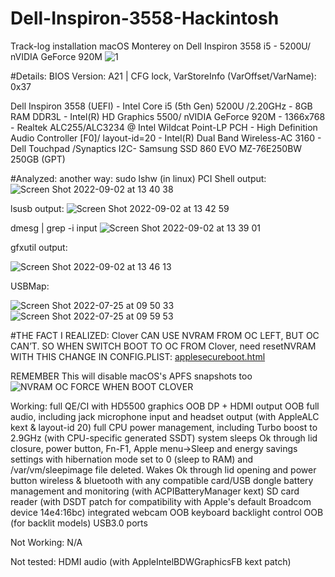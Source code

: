 # Dell-Inspiron-3558-Hackintosh
Track-log installation macOS Monterey on Dell Inspiron 3558 i5 - 5200U/ nVIDIA GeForce 920M
![1](https://user-images.githubusercontent.com/39668756/193019877-8c1fcfe6-cac1-460e-a497-ff6460e68f99.png)

#Details:
BIOS Version: A21 | CFG lock, VarStoreInfo (VarOffset/VarName): 0x37

Dell Inspiron 3558 (UEFI) - Intel Core i5 (5th Gen) 5200U /2.20GHz - 8GB RAM DDR3L - Intel(R) HD Graphics 5500/ nVIDIA GeForce 920M - 1366x768 - Realtek ALC255/ALC3234 @ Intel Wildcat Point-LP PCH - High Definition Audio Controller [F0]/ layout-id=20 - Intel(R) Dual Band Wireless-AC 3160 - Dell Touchpad /Synaptics I2C- Samsung SSD 860 EVO MZ-76E250BW 250GB (GPT)

#Analyzed:
another way: sudo lshw (in linux)
PCI Shell output:
![Screen Shot 2022-09-02 at 13 40 38](https://user-images.githubusercontent.com/39668756/188074661-c4aa71bf-909f-41b9-8406-22ffb3105aaa.png)

lsusb output:
![Screen Shot 2022-09-02 at 13 42 59](https://user-images.githubusercontent.com/39668756/188075104-54f351e4-147b-45b5-9c46-4073e5a07d89.png)

             
dmesg | grep -i input
![Screen Shot 2022-09-02 at 13 39 01](https://user-images.githubusercontent.com/39668756/188074365-41d3e164-aabd-45cb-ad18-22d5d6e06e2a.png)

gfxutil output:

![Screen Shot 2022-09-02 at 13 46 13](https://user-images.githubusercontent.com/39668756/188075577-68c62315-991f-4e4f-9adf-84b469c8f16e.png)

USBMap:

![Screen Shot 2022-07-25 at 09 50 33](https://user-images.githubusercontent.com/39668756/188075843-e473a61f-a012-400e-812f-fce459ab7f79.png)
![Screen Shot 2022-07-25 at 09 59 53](https://user-images.githubusercontent.com/39668756/188075849-7d5e98cc-9804-47a6-945b-9dddcc32e0a5.png)

#THE FACT I REALIZED: Clover CAN USE NVRAM FROM OC LEFT, BUT OC CAN’T. SO WHEN SWITCH BOOT TO OC FROM Clover, need resetNVRAM WITH THIS CHANGE IN CONFIG.PLIST:
[applesecureboot.html](https://dortania.github.io/OpenCore-Post-Install/universal/security/applesecureboot.html#special-notes-with-securebootmodel)

REMEMBER This will disable macOS's APFS snapshots too
![NVRAM OC FORCE WHEN BOOT CLOVER](https://user-images.githubusercontent.com/39668756/188077118-338536db-3fff-444e-a436-2da028fab9ce.png)

Working:
full QE/CI with HD5500 graphics OOB
DP + HDMI output OOB
full audio, including jack microphone input and headset output (with AppleALC kext & layout-id 20)
full CPU power management, including Turbo boost to 2.9GHz (with CPU-specific generated SSDT)
system sleeps Ok through lid closure, power button, Fn-F1, Apple menu->Sleep and energy savings settings with hibernation mode set to 0 (sleep to RAM) and /var/vm/sleepimage file deleted. Wakes Ok through lid opening and power button
wireless & bluetooth with any compatible card/USB dongle
battery management and monitoring (with ACPIBatteryManager kext)
SD card reader (with DSDT patch for compatibility with Apple's default Broadcom device 14e4:16bc)
integrated webcam OOB
keyboard backlight control OOB (for backlit models)
USB3.0 ports
 
Not Working:
N/A
 
Not tested:
HDMI audio (with AppleIntelBDWGraphicsFB kext patch)
